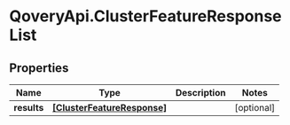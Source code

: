 # QoveryApi.ClusterFeatureResponseList

## Properties

Name | Type | Description | Notes
------------ | ------------- | ------------- | -------------
**results** | [**[ClusterFeatureResponse]**](ClusterFeatureResponse.md) |  | [optional] 


